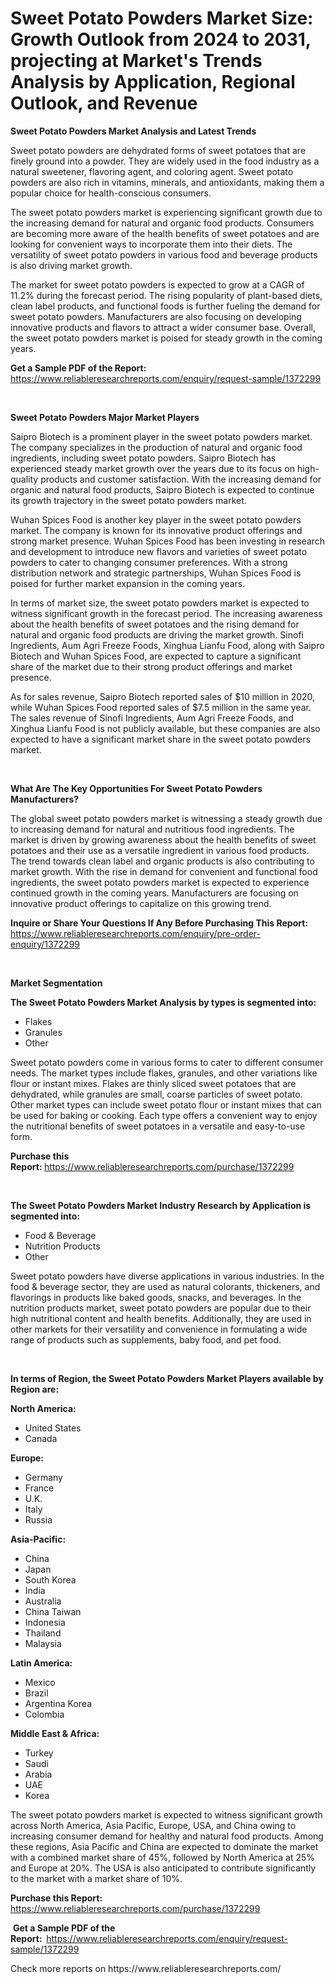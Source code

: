 <p><h1>Sweet Potato Powders Market Size: Growth Outlook from 2024 to 2031, projecting at Market's Trends Analysis by Application, Regional Outlook, and Revenue</h1></p><p><strong>Sweet Potato Powders Market Analysis and Latest Trends</strong></p>
<p><p>Sweet potato powders are dehydrated forms of sweet potatoes that are finely ground into a powder. They are widely used in the food industry as a natural sweetener, flavoring agent, and coloring agent. Sweet potato powders are also rich in vitamins, minerals, and antioxidants, making them a popular choice for health-conscious consumers.</p><p>The sweet potato powders market is experiencing significant growth due to the increasing demand for natural and organic food products. Consumers are becoming more aware of the health benefits of sweet potatoes and are looking for convenient ways to incorporate them into their diets. The versatility of sweet potato powders in various food and beverage products is also driving market growth.</p><p>The market for sweet potato powders is expected to grow at a CAGR of 11.2% during the forecast period. The rising popularity of plant-based diets, clean label products, and functional foods is further fueling the demand for sweet potato powders. Manufacturers are also focusing on developing innovative products and flavors to attract a wider consumer base. Overall, the sweet potato powders market is poised for steady growth in the coming years.</p></p>
<p><strong>Get a Sample PDF of the Report:&nbsp;</strong> <a href="https://www.reliableresearchreports.com/enquiry/request-sample/1372299">https://www.reliableresearchreports.com/enquiry/request-sample/1372299</a></p>
<p>&nbsp;</p>
<p><strong>Sweet Potato Powders Major Market Players</strong></p>
<p><p>Saipro Biotech is a prominent player in the sweet potato powders market. The company specializes in the production of natural and organic food ingredients, including sweet potato powders. Saipro Biotech has experienced steady market growth over the years due to its focus on high-quality products and customer satisfaction. With the increasing demand for organic and natural food products, Saipro Biotech is expected to continue its growth trajectory in the sweet potato powders market.</p><p>Wuhan Spices Food is another key player in the sweet potato powders market. The company is known for its innovative product offerings and strong market presence. Wuhan Spices Food has been investing in research and development to introduce new flavors and varieties of sweet potato powders to cater to changing consumer preferences. With a strong distribution network and strategic partnerships, Wuhan Spices Food is poised for further market expansion in the coming years.</p><p>In terms of market size, the sweet potato powders market is expected to witness significant growth in the forecast period. The increasing awareness about the health benefits of sweet potatoes and the rising demand for natural and organic food products are driving the market growth. Sinofi Ingredients, Aum Agri Freeze Foods, Xinghua Lianfu Food, along with Saipro Biotech and Wuhan Spices Food, are expected to capture a significant share of the market due to their strong product offerings and market presence.</p><p>As for sales revenue, Saipro Biotech reported sales of $10 million in 2020, while Wuhan Spices Food reported sales of $7.5 million in the same year. The sales revenue of Sinofi Ingredients, Aum Agri Freeze Foods, and Xinghua Lianfu Food is not publicly available, but these companies are also expected to have a significant market share in the sweet potato powders market.</p></p>
<p>&nbsp;</p>
<p><strong>What Are The Key Opportunities For Sweet Potato Powders Manufacturers?</strong></p>
<p><p>The global sweet potato powders market is witnessing a steady growth due to increasing demand for natural and nutritious food ingredients. The market is driven by growing awareness about the health benefits of sweet potatoes and their use as a versatile ingredient in various food products. The trend towards clean label and organic products is also contributing to market growth. With the rise in demand for convenient and functional food ingredients, the sweet potato powders market is expected to experience continued growth in the coming years. Manufacturers are focusing on innovative product offerings to capitalize on this growing trend.</p></p>
<p><strong>Inquire or Share Your Questions If Any Before Purchasing This Report:</strong> <a href="https://www.reliableresearchreports.com/enquiry/pre-order-enquiry/1372299">https://www.reliableresearchreports.com/enquiry/pre-order-enquiry/1372299</a></p>
<p>&nbsp;</p>
<p><strong>Market Segmentation</strong></p>
<p><strong>The Sweet Potato Powders Market Analysis by types is segmented into:</strong></p>
<p><ul><li>Flakes</li><li>Granules</li><li>Other</li></ul></p>
<p><p>Sweet potato powders come in various forms to cater to different consumer needs. The market types include flakes, granules, and other variations like flour or instant mixes. Flakes are thinly sliced sweet potatoes that are dehydrated, while granules are small, coarse particles of sweet potato. Other market types can include sweet potato flour or instant mixes that can be used for baking or cooking. Each type offers a convenient way to enjoy the nutritional benefits of sweet potatoes in a versatile and easy-to-use form.</p></p>
<p><strong>Purchase this Report:&nbsp;</strong><a href="https://www.reliableresearchreports.com/purchase/1372299">https://www.reliableresearchreports.com/purchase/1372299</a></p>
<p>&nbsp;</p>
<p><strong>The Sweet Potato Powders Market Industry Research by Application is segmented into:</strong></p>
<p><ul><li>Food & Beverage</li><li>Nutrition Products</li><li>Other</li></ul></p>
<p><p>Sweet potato powders have diverse applications in various industries. In the food & beverage sector, they are used as natural colorants, thickeners, and flavorings in products like baked goods, snacks, and beverages. In the nutrition products market, sweet potato powders are popular due to their high nutritional content and health benefits. Additionally, they are used in other markets for their versatility and convenience in formulating a wide range of products such as supplements, baby food, and pet food.</p></p>
<p>&nbsp;</p>
<p><strong>In terms of Region, the Sweet Potato Powders Market Players available by Region are:</strong></p>
<p>
    <p> <strong> North America: </strong>
        <ul>
            <li>United States</li>
            <li>Canada</li>
        </ul>
        </p> 
    <p> <strong> Europe: </strong>
        <ul>
            <li>Germany</li>
            <li>France</li>
            <li>U.K.</li>
            <li>Italy</li>
            <li>Russia</li>
        </ul>
        </p> 
    <p> <strong> Asia-Pacific: </strong>
        <ul>
            <li>China</li>
            <li>Japan</li>
            <li>South Korea</li>
            <li>India</li>
            <li>Australia</li>
            <li>China Taiwan</li>
            <li>Indonesia</li>
            <li>Thailand</li>
            <li>Malaysia</li>
        </ul>
        </p> 
    <p> <strong> Latin America: </strong>
        <ul>
            <li>Mexico</li>
            <li>Brazil</li>
            <li>Argentina Korea</li>
            <li>Colombia</li>
        </ul>
        </p> 
    <p> <strong> Middle East & Africa: </strong>
        <ul>
            <li>Turkey</li>
            <li>Saudi</li>
            <li>Arabia</li>
            <li>UAE</li>
            <li>Korea</li>
        </ul>
    </p>
    </p>
<p><p>The sweet potato powders market is expected to witness significant growth across North America, Asia Pacific, Europe, USA, and China owing to increasing consumer demand for healthy and natural food products. Among these regions, Asia Pacific and China are expected to dominate the market with a combined market share of 45%, followed by North America at 25% and Europe at 20%. The USA is also anticipated to contribute significantly to the market with a market share of 10%.</p></p>
<p><strong>Purchase this Report: </strong><a href="https://www.reliableresearchreports.com/purchase/1372299">https://www.reliableresearchreports.com/purchase/1372299</a></p>
<p>&nbsp;<strong>Get a Sample PDF of the Report:&nbsp;&nbsp;</strong><a href="https://www.reliableresearchreports.com/enquiry/request-sample/1372299">https://www.reliableresearchreports.com/enquiry/request-sample/1372299</a></p>
<p><strong></strong></p>
<p>Check more reports on https://www.reliableresearchreports.com/</p>